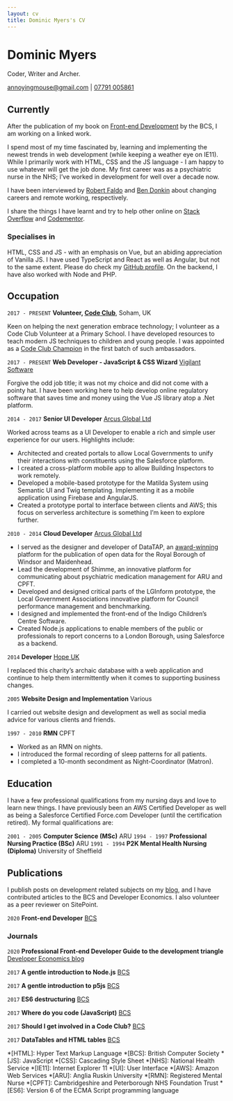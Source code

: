 ```yaml
---
layout: cv
title: Dominic Myers's CV
---
```

# Dominic Myers
Coder, Writer and Archer.

<div id="webaddress">
  <a href="annoyingmouse@gmail.com">annoyingmouse@gmail.com</a>
  | 
  <a href="tel:+447791005861">07791 005861</a>
</div>

## Currently

After the publication of my book on [Front-end Development](https://shop.bcs.org/store/221/detail/workgroup?id=3-221-9781780174761) by the BCS, I am working on a linked work.

I spend most of my time fascinated by, learning and implementing the newest trends in web development (while keeping a weather eye on IE11). While I primarily work with HTML, CSS and the JS language - I am happy to use whatever will get the job done. My first career was as a psychiatric nurse in the NHS; I’ve worked in development for well over a decade now.

I have been interviewed by [Robert Faldo](https://career-switching-coders.simplecast.com/episodes/dominic-myers-episode-6) and [Ben Donkin](https://www.youtube.com/watch?v=qsfMKbzeLvg) about changing careers and remote working, respectively.

I share the things I have learnt and try to help other online on [Stack Overflow](http://stackoverflow.com/users/592058/annoyingmouse) and [Codementor](https://www.codementor.io/@annoyingmouse).

### Specialises in

HTML, CSS and JS - with an emphasis on Vue, but an abiding appreciation of Vanilla JS. I have used TypeScript and React as well as Angular, but not to the same extent. Please do check my [GitHub profile](https://github.com/annoyingmouse). On the backend, I have also worked with Node and PHP.

## Occupation

`2017 - PRESENT`
__Volunteer, [Code Club](https://www.codeclub.org.uk)__, Soham, UK
		
Keen on helping the next generation embrace technology; I volunteer as a Code Club Volunteer at a Primary School. I have developed resources to teach modern JS techniques to children and young people. I was appointed as a [Code Club Champion](https://blog.codeclub.org/2018/02/01/meet-the-2018-code-club-champions/) in the first batch of such ambassadors.

`2017 - PRESENT`
__Web Developer - JavaScript & CSS Wizard__ [Vigilant Software](https://www.vigilantsoftware.co.uk/)

Forgive the odd job title; it was not my choice and did not come with a pointy hat. I have been working here to help develop online regulatory software that saves time and money using the Vue JS library atop a .Net platform. 

`2014 - 2017` 
__Senior UI Developer__ [Arcus Global Ltd](https://www.arcusglobal.com/)

Worked across teams as a UI Developer to enable a rich and simple user experience for our users. Highlights include:

* Architected and created portals to allow Local Governments to unify their interactions with constituents using the Salesforce platform.
* I created a cross-platform mobile app to allow Building Inspectors to work remotely.
* Developed a mobile-based prototype for the Matilda System using Semantic UI and Twig templating. Implementing it as a mobile application using Firebase and AngularJS.
* Created a prototype portal to interface between clients and AWS; this focus on serverless architecture is something I’m keen to explore further.

`2010 - 2014` 
__Cloud Developer__ [Arcus Global Ltd](https://www.arcusglobal.com/)

* I served as the designer and developer of DataTAP, an [award-winning](https://www.theguardian.com/megas/winners-2011) platform for the publication of open data for the Royal Borough of Windsor and Maidenhead.
* Lead the development of Shimme, an innovative platform for communicating about psychiatric medication management for ARU and CPFT.
* Developed and designed critical parts of the LGInform prototype, the Local Government Associations innovative platform for Council performance management and benchmarking.
* I designed and implemented the front-end of the Indigo Children’s Centre Software.
* Created Node.js applications to enable members of the public or professionals to report concerns to a London Borough, using Salesforce as a backend.

`2014` __Developer__ [Hope UK](http://www.hopeuk.org/)

I replaced this charity’s archaic database with a web application and continue to help them intermittently when it comes to supporting business changes.

`2005` __Website Design and Implementation__ Various

I carried out website design and development as well as social media advice for various clients and friends.

`1997 - 2010` __RMN__ CPFT


* Worked as an RMN on nights.
* I introduced the formal recording of sleep patterns for all patients.
* I completed a 10-month secondment as Night-Coordinator (Matron).

## Education

I have a few professional qualifications from my nursing days and love to learn new things. I have previously been an AWS Certified Developer as well as being a Salesforce Certified Force.com Developer (until the certification retired). My formal qualifications are:

`2001 - 2005` __Computer Science (MSc)__ ARU
`1994 - 1997` __Professional Nursing Practice (BSc)__ ARU
`1991 - 1994` __P2K Mental Health Nursing (Diploma)__ University of Sheffield

## Publications

I publish posts on development related subjects on my [blog](https://dev.to/mouseannoying), and I have contributed articles to the BCS and Developer Economics. I also volunteer as a peer reviewer on SitePoint.

`2020` __Front-end Developer__ [BCS](https://shop.bcs.org/store/221/detail/workgroup?id=3-221-9781780174761)

### Journals

`2020` __Professional Front-end Developer Guide to the development triangle__ [Developer Economics blog](https://www.developereconomics.com/blog/professional-front-end-developer-guide-to-the-development-triangle) 

`2017` __A gentle introduction to Node.js__ [BCS](https://www.bcs.org/content-hub/a-gentle-introduction-to-nodejs/)

`2017` __A gentle introduction to p5js__ [BCS](https://www.bcs.org/content-hub/a-gentle-introduction-to-p5js/)

`2017` __ES6 destructuring__ [BCS](https://www.bcs.org/content-hub/es6-destructuring/)

`2017` __Where do you code (JavaScript)__ [BCS](https://www.bcs.org/content-hub/where-do-you-code-javascript/)

`2017` __Should I get involved in a Code Club?__ [BCS](https://www.bcs.org/content-hub/should-i-get-involved-in-a-code-club/)

`2017` __DataTables and HTML tables__ [BCS](https://www.bcs.org/content-hub/datatables-and-html-tables/)

<!-- ### Footer

Last updated: November 2020 -->

*[HTML]: Hyper Text Markup Language
*[BCS]: British Computer Society
*[JS]: JavaScript
*[CSS]: Cascading Style Sheet
*[NHS]: National Health Service
*[IE11]: Internet Explorer 11
*[UI]: User Interface
*[AWS]: Amazon Web Services
*[ARU]: Anglia Ruskin University
*[RMN]: Registered Mental Nurse
*[CPFT]: Cambridgeshire and Peterborough NHS Foundation Trust
*[ES6]: Version 6 of the ECMA Script programming language